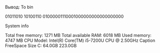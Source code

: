 Вывод:
To bin

01011010
10100110
01000001110001000000000000000000

System info

Total free memory: 1271 MB
Total available RAM: 6018 MB
Used memory: 4747 MB
CPU Model: Intel(R) Core(TM) i5-7200U CPU @ 2.50GHz
Caption  FreeSpace  Size
C:          64.0GB   223.0GB
